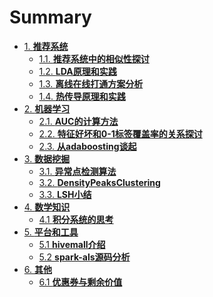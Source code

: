 # Summary

* [1. **推荐系统**]()
  * [1.1. **推荐系统中的相似性探讨**](rec-sys/推荐系统中的相似性探讨.md)
  * [1.2. **LDA原理和实践**](NLP/LDA原理和实践.md)
  * [1.3. **离线在线打通方案分析**](rec-sys/离线在线打通方案分析.md)
  * [1.4. **热传导原理和实践**](rec-sys/热传导原理和实践.md)
* [2. **机器学习**]()
  * [2.1. **AUC的计算方法**](ml/AUC的计算方法.md)
  * [2.2. **特征好坏和0-1标签覆盖率的关系探讨**](ml/特征好坏和0-1标签覆盖率的关系探讨.md)
  * [2.3. **从adaboosting谈起**](ml/从adaboosting谈起.md)
* [3. **数据挖掘**]()
  * [3.1. **异常点检测算法**](dm/异常点检测算法.md)
  * [3.2. **DensityPeaksClustering**](dm/DensityPeaksClustering.md)
  * [3.3. **LSH小结**](dm/LSH小结.md)
* [4. **数学知识**]()
  * [4.1 **积分系统的思考**](math/积分系统的思考.md)
* [5. **平台和工具**]()
  * [5.1 **hivemall介绍**]()
  * [5.2 **spark-als源码分析**](spark/ALS.md)
* [6. **其他**]()
  * [6.1 **优惠券与剩余价值**](econ/优惠券与剩余价值.md)


